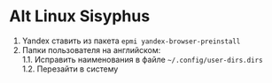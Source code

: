 # Alt Linux Sisyphus
1. Yandex ставить из пакета `epmi yandex-browser-preinstall`
1. Папки пользователя на английском:   
   1.1. Исправить наименования в файле `~/.config/user-dirs.dirs`   
   1.2. Перезайти в систему
